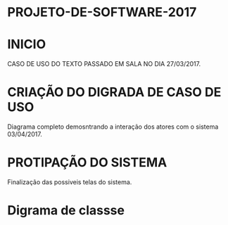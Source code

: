 # PROJETO-DE-SOFTWARE-2017
# INICIO
CASO DE USO DO TEXTO PASSADO EM SALA NO DIA 27/03/2017.
# CRIAÇÃO DO DIGRADA DE CASO DE USO
Diagrama completo demosntrando a interação dos atores com o sistema 03/04/2017.
# PROTIPAÇÃO DO SISTEMA
Finalização das possiveis telas do sistema.
# Digrama de classse
